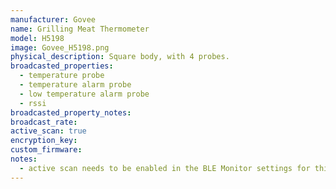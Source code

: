 ```yaml
---
manufacturer: Govee
name: Grilling Meat Thermometer
model: H5198
image: Govee_H5198.png
physical_description: Square body, with 4 probes.
broadcasted_properties:
  - temperature probe
  - temperature alarm probe
  - low temperature alarm probe
  - rssi
broadcasted_property_notes:
broadcast_rate:
active_scan: true
encryption_key:
custom_firmware:
notes:
  - active scan needs to be enabled in the BLE Monitor settings for this sensor to work.
---
```

